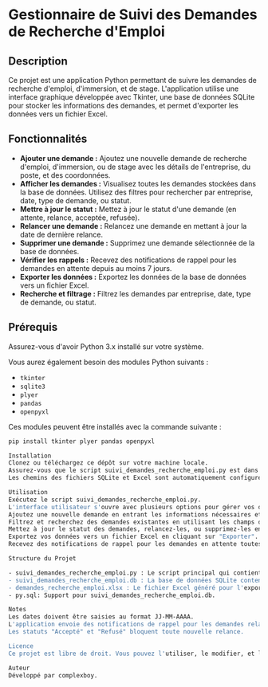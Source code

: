 # Gestionnaire de Suivi des Demandes de Recherche d'Emploi

## Description
Ce projet est une application Python permettant de suivre les demandes de recherche d'emploi, d'immersion, et de stage. L'application utilise une interface graphique développée avec Tkinter, une base de données SQLite pour stocker les informations des demandes, et permet d'exporter les données vers un fichier Excel.

## Fonctionnalités
- **Ajouter une demande :** Ajoutez une nouvelle demande de recherche d'emploi, d'immersion, ou de stage avec les détails de l'entreprise, du poste, et des coordonnées.
- **Afficher les demandes :** Visualisez toutes les demandes stockées dans la base de données. Utilisez des filtres pour rechercher par entreprise, date, type de demande, ou statut.
- **Mettre à jour le statut :** Mettez à jour le statut d'une demande (en attente, relance, acceptée, refusée).
- **Relancer une demande :** Relancez une demande en mettant à jour la date de dernière relance.
- **Supprimer une demande :** Supprimez une demande sélectionnée de la base de données.
- **Vérifier les rappels :** Recevez des notifications de rappel pour les demandes en attente depuis au moins 7 jours.
- **Exporter les données :** Exportez les données de la base de données vers un fichier Excel.
- **Recherche et filtrage :** Filtrez les demandes par entreprise, date, type de demande, ou statut.

## Prérequis
Assurez-vous d'avoir Python 3.x installé sur votre système.

Vous aurez également besoin des modules Python suivants :
- `tkinter`
- `sqlite3`
- `plyer`
- `pandas`
- `openpyxl`
  
Ces modules peuvent être installés avec la commande suivante :
```bash
pip install tkinter plyer pandas openpyxl

Installation
Clonez ou téléchargez ce dépôt sur votre machine locale.
Assurez-vous que le script suivi_demandes_recherche_emploi.py est dans un répertoire dédié.
Les chemins des fichiers SQLite et Excel sont automatiquement configurés pour être relatifs au répertoire contenant le script.

Utilisation
Exécutez le script suivi_demandes_recherche_emploi.py.
L'interface utilisateur s'ouvre avec plusieurs options pour gérer vos demandes.
Ajoutez une nouvelle demande en entrant les informations nécessaires et cliquez sur "Ajouter Demande".
Filtrez et recherchez des demandes existantes en utilisant les champs de recherche.
Mettez à jour le statut des demandes, relancez-les, ou supprimez-les en utilisant les boutons appropriés.
Exportez vos données vers un fichier Excel en cliquant sur "Exporter".
Recevez des notifications de rappel pour les demandes en attente toutes les heures.

Structure du Projet

- suivi_demandes_recherche_emploi.py : Le script principal qui contient toute la logique de l'application.
- suivi_demandes_recherche_emploi.db : La base de données SQLite contenant les informations sur les demandes.
- demandes_recherche_emploi.xlsx : Le fichier Excel généré pour l'exportation des données.
- py.sql: Support pour suivi_demandes_recherche_emploi.db.

Notes
Les dates doivent être saisies au format JJ-MM-AAAA.
L'application envoie des notifications de rappel pour les demandes relancee en attente depuis au moins 7 jours.
Les statuts "Accepté" et "Refusé" bloquent toute nouvelle relance.

Licence
Ce projet est libre de droit. Vous pouvez l'utiliser, le modifier, et le distribuer comme vous le souhaitez.

Auteur
Développé par complexboy.
